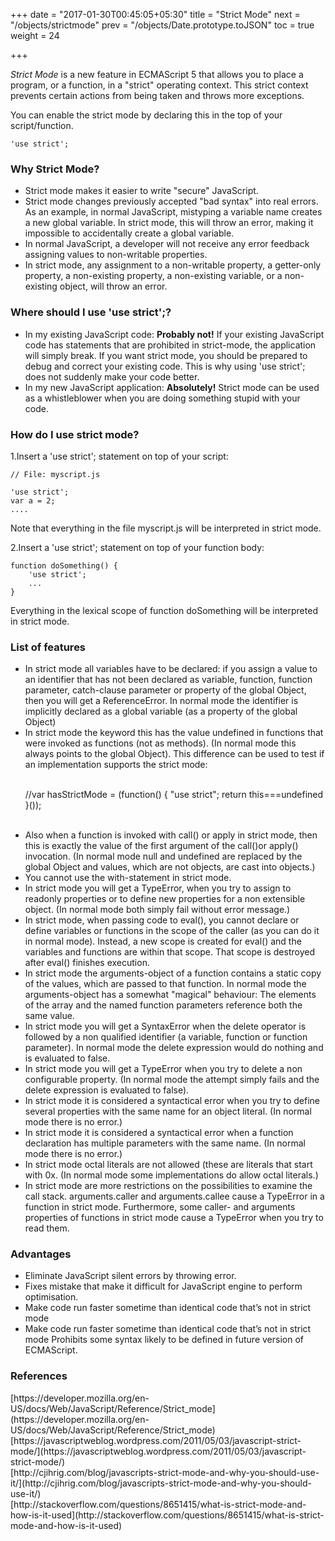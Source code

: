+++
date = "2017-01-30T00:45:05+05:30"
title = "Strict Mode"
next = "/objects/strictmode"
prev = "/objects/Date.prototype.toJSON"
toc = true
weight = 24

+++

*Strict Mode* is a new feature in ECMAScript 5 that allows you to place a program, or a function, in a "strict" operating context. This strict context prevents certain actions from being taken and throws more exceptions.

You can enable the strict mode by declaring this in the top of your script/function.

	'use strict';

<h3>Why Strict Mode?</h3>
<ul>
  <li>Strict mode makes it easier to write "secure" JavaScript. 
  </li>
  <li>Strict mode changes previously accepted "bad syntax" into real errors. As an example, in normal JavaScript, mistyping a variable name creates a new global variable. In strict mode, this will throw an error, making it impossible to accidentally create a global variable.
  </li>
  <li>In normal JavaScript, a developer will not receive any error feedback assigning values to non-writable properties. 
  </li>
  <li>In strict mode, any assignment to a non-writable property, a getter-only property, a non-existing property, a non-existing variable, or a non-existing object, will throw an error. 
  </li></ul>

<h3>Where should I use 'use strict';?</h3>
<ul>
  <li>In my existing JavaScript code: <b>Probably not!</b> If your existing JavaScript code has statements that are prohibited in strict-mode, the application will simply break. If you want strict mode, you should be prepared to debug and correct your existing code. This is why using 'use strict'; does not suddenly make your code better. 
  </li>
  <li>In my new JavaScript application: <b>Absolutely!</b> Strict mode can be used as a whistleblower when you are doing something stupid with your code. 
  </li>
</ul>

<h3>How do I use strict mode?</h3>
1.Insert a 'use strict'; statement on top of your script:
	
	// File: myscript.js

	'use strict';
	var a = 2;
	....

Note that everything in the file myscript.js will be interpreted in strict mode.

2.Insert a 'use strict'; statement on top of your function body:

	function doSomething() {
	    'use strict';
	    ...
	}

Everything in the lexical scope of function doSomething will be interpreted in strict mode.

<h3>List of features</h3>
<ul>
<li>In strict mode all variables have to be declared: if you assign a value to an identifier that has not been declared as variable, function, function parameter, catch-clause parameter or property of the global Object, then you will get a ReferenceError. In normal mode the identifier is implicitly declared as a global variable (as a property of the global Object)</li>
<li>In strict mode the keyword this has the value undefined in functions that were invoked as functions (not as methods). (In normal mode this always points to the global Object). This difference can be used to test if an implementation supports the strict mode: <br/><br/>

//var hasStrictMode = (function() { "use strict"; return this===undefined }());<br/><br/>

</li>
<li>Also when a function is invoked with call() or apply in strict mode, then this is exactly the value of the first argument of the call()or apply() invocation. (In normal mode null and undefined are replaced by the global Object and values, which are not objects, are cast into objects.)</li>
<li>You cannot use the with-statement in strict mode.
</li>
<li>In strict mode you will get a TypeError, when you try to assign to readonly properties or to define new properties for a non extensible object. (In normal mode both simply fail without error message.)
</li>
<li>In strict mode, when passing code to eval(), you cannot declare or define variables or functions in the scope of the caller (as you can do it in normal mode). Instead, a new scope is created for eval() and the variables and functions are within that scope. That scope is destroyed after eval() finishes execution.
</li>
<li>In strict mode the arguments-object of a function contains a static copy of the values, which are passed to that function. In normal mode the arguments-object has a somewhat "magical" behaviour: The elements of the array and the named function parameters reference both the same value.
</li>
<li>In strict mode you will get a SyntaxError when the delete operator is followed by a non qualified identifier (a variable, function or function parameter). In normal mode the delete expression would do nothing and is evaluated to false.
</li>
<li>In strict mode you will get a TypeError when you try to delete a non configurable property. (In normal mode the attempt simply fails and the delete expression is evaluated to false).
</li>
<li>In strict mode it is considered a syntactical error when you try to define several properties with the same name for an object literal. (In normal mode there is no error.)
</li>
<li>In strict mode it is considered a syntactical error when a function declaration has multiple parameters with the same name. (In normal mode there is no error.)
</li>
<li>In strict mode octal literals are not allowed (these are literals that start with 0x. (In normal mode some implementations do allow octal literals.)
</li>
<li>In strict mode are more restrictions on the possibilities to examine the call stack. arguments.caller and arguments.callee cause a TypeError in a function in strict mode. Furthermore, some caller- and arguments properties of functions in strict mode cause a TypeError when you try to read them.
</li>
</ul>

<h3>Advantages</h3>
<ul>
<li>Eliminate JavaScript silent errors by throwing error.</li>
<li>Fixes mistake that make it difficult for JavaScript engine to perform optimisation.</li>
<li>Make code run faster sometime than identical code that’s not in strict mode
</li>
<li>Make code run faster sometime than identical code that’s not in strict mode
Prohibits some syntax likely to be defined in future version of ECMAScript.</li>
</ul>


<h3>References</h3>
[https://developer.mozilla.org/en-US/docs/Web/JavaScript/Reference/Strict_mode](https://developer.mozilla.org/en-US/docs/Web/JavaScript/Reference/Strict_mode)<br/>
[https://javascriptweblog.wordpress.com/2011/05/03/javascript-strict-mode/](https://javascriptweblog.wordpress.com/2011/05/03/javascript-strict-mode/)<br/>
[http://cjihrig.com/blog/javascripts-strict-mode-and-why-you-should-use-it/](http://cjihrig.com/blog/javascripts-strict-mode-and-why-you-should-use-it/)<br/>
[http://stackoverflow.com/questions/8651415/what-is-strict-mode-and-how-is-it-used](http://stackoverflow.com/questions/8651415/what-is-strict-mode-and-how-is-it-used)
